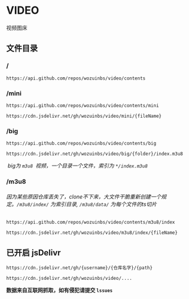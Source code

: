 # VIDEO

视频图床

## 文件目录

### /

```
https://api.github.com/repos/wozuinbs/video/contents
```

### /mini

```
https://api.github.com/repos/wozuinbs/video/contents/mini
```

```
https://cdn.jsdelivr.net/gh/wozuinbs/video/mini/{fileName}
```

### /big

```
https://api.github.com/repos/wozuinbs/video/contents/big
```

```
https://cdn.jsdelivr.net/gh/wozuinbs/video/big/{folder}/index.m3u8
```

​        *big为 `m3u8 `视频，一个目录一个文件，索引为 `*/index.m3u8`*

### /m3u8

######    因为某些原因仓库丢失了，clone不下来，大文件干脆重新创建一个规定。`/m3u8/index/` 为索引目录, `/m3u8/data/` 为每个文件的ts切片

```
https://api.github.com/repos/wozuinbs/video/contents/m3u8/index
```

```
https://cdn.jsdelivr.net/gh/wozuinbs/video/m3u8/index/{fileName}
```

## 已开启 jsDelivr

```
https://cdn.jsdelivr.net/gh/{username}/{仓库名字}/{path}
```

```
https://cdn.jsdelivr.net/gh/wozuinbs/video/....
```





**数据来自互联网抓取，如有侵犯请提交  `lssues`**

